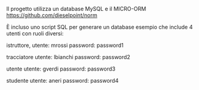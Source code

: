 Il progetto utilizza un database MySQL e il MICRO-ORM https://github.com/dieselpoint/norm

È incluso uno script SQL per generare un database esempio che include 4 utenti con ruoli diversi:

istruttore, utente: mrossi password: password1

tracciatore utente: lbianchi password: password2

utente utente: gverdi password: password3

studente utente: aneri password: password4

